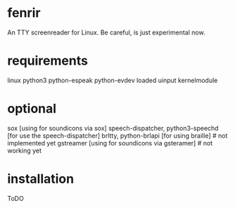 # fenrir
An TTY screenreader for Linux. Be careful, is just experimental now.

# requirements
linux
python3
python-espeak
python-evdev
loaded uinput kernelmodule

# optional 
sox [using for soundicons via sox]
speech-dispatcher, python3-speechd [for use the speech-dispatcher]
brltty, python-brlapi [for using braille] # not implemented yet
gstreamer [using for soundicons via gsteramer] # not working yet
# installation
ToDO


